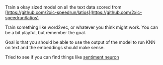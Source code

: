 Train a okay sized model on all the text data scored from [https://github.com/2xic-speedrun/latios](https://github.com/2xic-speedrun/latios)

Train something like word2vec, or whatever you think might work. You can be a bit playful, but remember the goal.

Goal is that you should be able to use the output of the model to run KNN on text and the embeddings should make sense.

Tried to see if you can find things like [sentiment neuron](https://openai.com/research/unsupervised-sentiment-neuron)
